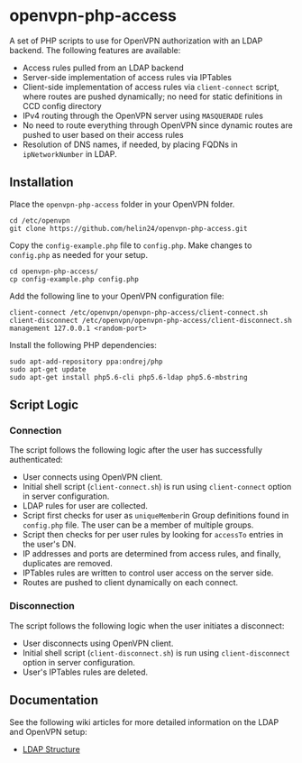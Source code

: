 # openvpn-php-access

A set of PHP scripts to use for OpenVPN authorization with an LDAP backend. The following features are available:

 - Access rules pulled from an LDAP backend
 - Server-side implementation of access rules via IPTables
 - Client-side implementation of access rules via `client-connect` script, where routes are pushed dynamically; no need for static definitions in CCD config directory
 - IPv4 routing through the OpenVPN server using `MASQUERADE` rules
 - No need to route everything through OpenVPN since dynamic routes are pushed to user based on their access rules
 - Resolution of DNS names, if needed, by placing FQDNs in `ipNetworkNumber` in LDAP.

## Installation

Place the `openvpn-php-access` folder in your OpenVPN folder.

```
cd /etc/openvpn
git clone https://github.com/helin24/openvpn-php-access.git
```

Copy the `config-example.php` file to `config.php`. Make changes to `config.php` as needed for your setup.

```
cd openvpn-php-access/
cp config-example.php config.php
```

Add the following line to your OpenVPN configuration file:

```
client-connect /etc/openvpn/openvpn-php-access/client-connect.sh
client-disconnect /etc/openvpn/openvpn-php-access/client-disconnect.sh
management 127.0.0.1 <random-port>
```

Install the following PHP dependencies:

```
sudo apt-add-repository ppa:ondrej/php
sudo apt-get update
sudo apt-get install php5.6-cli php5.6-ldap php5.6-mbstring
```

## Script Logic

### Connection

The script follows the following logic after the user has successfully authenticated:

 - User connects using OpenVPN client.
 - Initial shell script (`client-connect.sh`) is run using `client-connect` option in server configuration.
 - LDAP rules for user are collected.
  - Script first checks for user as `uniqueMember`in Group definitions found in `config.php` file. The user can be a member of multiple groups.
  - Script then checks for per user rules by looking for `accessTo` entries in the user's DN.
  - IP addresses and ports are determined from access rules, and finally, duplicates are removed.
 - IPTables rules are written to control user access on the server side.
 - Routes are pushed to client dynamically on each connect.

### Disconnection

The script follows the following logic when the user initiates a disconnect:

- User disconnects using OpenVPN client.
- Initial shell script (`client-disconnect.sh`) is run using `client-disconnect` option in server configuration.
- User's IPTables rules are deleted.

## Documentation

See the following wiki articles for more detailed information on the LDAP and OpenVPN setup:

- [LDAP Structure](https://github.com/helin24/openvpn-php-access/wiki/LDAP-Structure "LDAP Structure")
